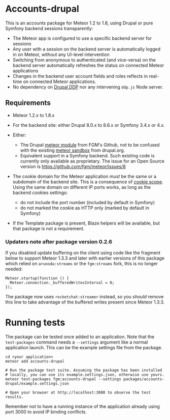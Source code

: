 # Accounts-drupal

This is an accounts package for Meteor 1.2 to 1.8, using Drupal or pure Symfony
backend sessions transparently:

- The Meteor app is configured to use a specific backend server for sessions
- Any user with a session on the backend server is automatically logged in on
  Meteor, without any UI-level intervention
- Switching from anonymous to authenticated (and vice-versa) on the backend
  server automatically refreshes the status on connected Meteor applications
- Changes in the backend user account fields and roles reflects in real-time on
  connected Meteor applications.
- No dependency on [Drupal DDP] nor any intervening `ddp.js` Node server.


## Requirements

- Meteor 1.2.x to 1.8.x
- For the backend site: either Drupal 8.0.x to 8.6.x or Symfony 3.4.x or 4.x.
- Either:
  - The Drupal [meteor module] from FGM's Github, not to be confused with the
    existing [meteor sandbox] from drupal.org.
  - Equivalent support in a Symfony backend. Such existing code is currently
    only available as proprietary. The issue for an Open Source version is
    https://github.com/fgm/meteor/issues/8
- The cookie domain for the Meteor application *must* be the same or a subdomain
  of the backend site. This is a consequence of [cookie scope]. Using the same
  domain on different IP ports works, as long as the backend cookies settings:
  - do not include the port number (included by default in Symfony)
  - do not marked the cookie as HTTP only (marked by default in Symfony)

- If the Template package is present, Blaze helpers will be available, but that
  package is not a requirement.

[cookie scope]: https://en.wikipedia.org/wiki/HTTP_cookie#Domain_and_Path
[meteor module]: https://github.com/FGM/meteor
[meteor sandbox]: https://www.drupal.org/sandbox/rgarand/2020935
[Drupal DDP]: https://www.drupal.org/sandbox/bfodeke/2354859


### Updaters note after package version 0.2.6

If you disabled update buffering on the client using code like the fragment
below to support Meteor 1.3.3 and later with earlier versions of this package
which relied on `arunoda:streams` or the `fgm:streams` fork, this is no longer
needed:

    Meteor.startup(function () {
      Meteor.connection._bufferedWritesInterval = 0;
    });

The package now uses `rocketchat:streamer` instead, so you *should* remove this
line to take advantage of the buffered writes present since Meteor 1.3.3.

<!--
# Running a demo
# Configuring the package
## Drupal configuration
## Meteor configuration
# Logging in and out
-->

# Running tests

The package can be tested once added to an application. Note that the
`test-packages` command needs a `--settings` argument like a normal application
launch. This can be the example settings file from the package.

    cd <your application>
    meteor add accounts-drupal

    # Run the package test suite. Assuming the package has been installed
    # locally, you can use its example.settings.json, otherwise use yours.
    meteor test-packages fgm:accounts-drupal --settings packages/accounts-drupal/example.settings.json

    # Open your browser at http://localhost:3000 to observe the test results.

Remember not to have a running instance of the application already using port
3000 to avoid IP binding conflicts.
